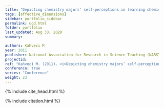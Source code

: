 ```yaml
---
title: "Depicting chemistry majors’ self-perceptions in learning chemistry"
tags: [affective_dimensions]
sidebar: portfolio_sidebar
permalink: ugd.html
folder: portfolio
last_updated: Aug 30, 2020
summary:

authors: Kahveci M
year: 2011
publisher: National Association for Research in Science Teaching (NARST)
projectid:
ref: "Kahveci M. (2011). <i>Depicting chemistry majors’ self-perceptions in learning chemistry</i>. Paper presented at the National Association for Research in Science Teaching (NARST). Orlando, FL, USA. April 3 - 6, 2011."
conference: true
series: "Conference"
weight: 23
---
```


{% include cite_head.html %}

{% include citation.html %}
